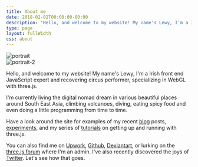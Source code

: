```yaml
---
title: About me
date: 2018-02-02T00:00:00-00:00
description: "Hello, and welcome to my website! My name's Lewy, I'm a Irish front end JavaScript expert and recovering circus performer, specializing in WebGL with three.js."
type: page
layout: fullWidth
css: about
---
```

<div id="article" itemprop="text">
  <div id="profile-img" class='flip-container'>
    <div class='front cont'>
      <img src="/images/about/portrait-512.jpg" alt="portrait" class="circle">
    </div>
    <div class='back cont'>
      <img src="/images/about/portrait-2-512.jpg" alt="portrait-2" class="circle">
    </div>
  </div>
  <div id="about-me">
    <p>
      Hello, and welcome to my website! My name's Lewy, I'm a Irish front end JavaScript expert and recovering circus performer,
      specializing in WebGL with three.js.
    </p>
    <p>
      I'm currently living the digital nomad dream in various beautiful places
      around South East Asia, climbing volcanoes, diving, eating spicy food
      and even doing a little programming from time to time.
    </p>
    <p>
      Have a look around the site for examples of my recent
      <a href="/blog/">blog</a> posts,
      <a href="/experiments/">experiments</a>,
      and my series of
      <a href="/tutorials/">tutorials</a>
      on getting up and running with three.js.
    </p>
    <p>
      You can also find me on
      <a href="https://www.upwork.com/freelancers/~0138561bc4900bdef8">Upwork</a>,
      <a href="https://github.com/looeee/">Github</a>,
      <a href="http://lewyblue.deviantart.com/gallery/">Deviantart</a>,
      or lurking on the
      <a href="http://discourse.threejs.org/">three.js forum</a> where I'm an admin.
      I've also recently discovered the joys of  <a href="https://twitter.com/looeeeb">Twitter</a>. Let's see
      how that goes.
    </p>
  </div>
</div>
